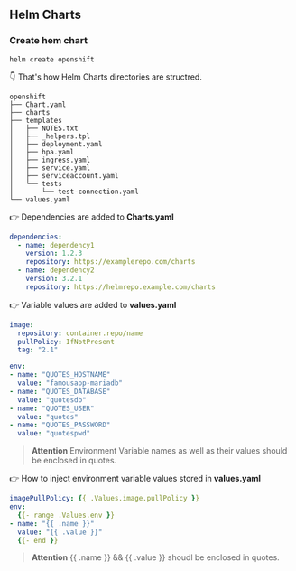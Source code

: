 ## Helm Charts

### Create hem chart

    helm create openshift

👇 That's how Helm Charts directories are structred.
```
openshift
├── Chart.yaml
├── charts
├── templates
│   ├── NOTES.txt
│   ├── _helpers.tpl
│   ├── deployment.yaml
│   ├── hpa.yaml
│   ├── ingress.yaml
│   ├── service.yaml
│   ├── serviceaccount.yaml
│   └── tests
│       └── test-connection.yaml
└── values.yaml
```

👉 Dependencies are added to **Charts.yaml**

```YAML
dependencies:
  - name: dependency1
    version: 1.2.3
    repository: https://examplerepo.com/charts
  - name: dependency2
    version: 3.2.1
    repository: https://helmrepo.example.com/charts
```

👉 Variable values are added to **values.yaml**

```YAML
image:
  repository: container.repo/name
  pullPolicy: IfNotPresent
  tag: "2.1"

env:
- name: "QUOTES_HOSTNAME"
  value: "famousapp-mariadb" 
- name: "QUOTES_DATABASE"
  value: "quotesdb"
- name: "QUOTES_USER"
  value: "quotes"
- name: "QUOTES_PASSWORD"
  value: "quotespwd"
```
>**Attention**
Environment Variable names as well as their values should be enclosed in quotes.

👉 How to inject environment variable values stored in **values.yaml**

```YAML
imagePullPolicy: {{ .Values.image.pullPolicy }}
env:
  {{- range .Values.env }}
- name: "{{ .name }}"
  value: "{{ .value }}"
  {{- end }}
```
>**Attention**
{{ .name }} && {{ .value }} shoudl be enclosed in quotes.